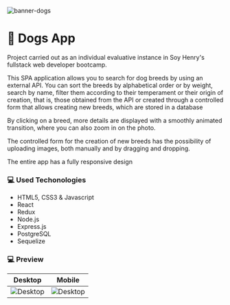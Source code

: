 ![banner-dogs](https://user-images.githubusercontent.com/74881239/209403858-f930fcd2-f6d2-4565-b7f2-3fe65127a16a.gif)

# 🐶 Dogs App

Project carried out as an individual evaluative instance in Soy Henry's fullstack web developer bootcamp.

This SPA application allows you to search for dog breeds by using an external API. You can sort the breeds by alphabetical order or by weight, search by name, filter them according to their temperament or their origin of creation, that is, those obtained from the API or created through a controlled form that allows creating new breeds, which are stored in a database

By clicking on a breed, more details are displayed with a smoothly animated transition, where you can also zoom in on the photo.

The controlled form for the creation of new breeds has the possibility of uploading images, both manually and by dragging and dropping.

The entire app has a fully responsive design


### 💻 Used Techonologies

* HTML5, CSS3 & Javascript
* React
* Redux
* Node.js
* Express.js
* PostgreSQL
* Sequelize


### 💻 Preview

<div align='center'>

|  Desktop  |   Mobile  | 
|:---------:|:---------:|
| <img src="https://user-images.githubusercontent.com/74881239/209405484-14c04d73-876d-4706-a553-128d2f8adefd.gif" alt="Desktop" /> | <img src="https://user-images.githubusercontent.com/74881239/209406522-d14fff2a-6be7-433a-9141-4883d40ba708.gif" alt="Desktop" /> |   

</div>

